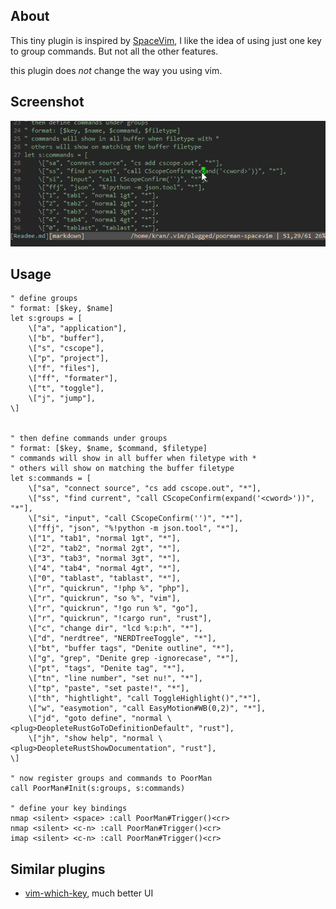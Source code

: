 
## About

This tiny plugin is inspired by [SpaceVim](https://spacevim.org/), I like the idea of using just one key to group commands. But not all the other features.

this plugin does *not* change the way you using vim.

## Screenshot

![poorman](https://raw.githubusercontent.com/kran/poorman-spacevim/master/poorman-vim.gif)

## Usage

```
" define groups
" format: [$key, $name]
let s:groups = [
    \["a", "application"],
    \["b", "buffer"],
    \["s", "cscope"],
    \["p", "project"],
    \["f", "files"],
    \["ff", "formater"],
    \["t", "toggle"],
    \["j", "jump"],
\]


" then define commands under groups
" format: [$key, $name, $command, $filetype]
" commands will show in all buffer when filetype with * 
" others will show on matching the buffer filetype
let s:commands = [
    \["sa", "connect source", "cs add cscope.out", "*"],
    \["ss", "find current", "call CScopeConfirm(expand('<cword>'))", "*"],
    \["si", "input", "call CScopeConfirm('')", "*"],
    \["ffj", "json", "%!python -m json.tool", "*"],
    \["1", "tab1", "normal 1gt", "*"],
    \["2", "tab2", "normal 2gt", "*"],
    \["3", "tab3", "normal 3gt", "*"],
    \["4", "tab4", "normal 4gt", "*"],
    \["0", "tablast", "tablast", "*"],
    \["r", "quickrun", "!php %", "php"],
    \["r", "quickrun", "so %", "vim"],
    \["r", "quickrun", "!go run %", "go"],
    \["r", "quickrun", "!cargo run", "rust"],
    \["c", "change dir", "lcd %:p:h", "*"],
    \["d", "nerdtree", "NERDTreeToggle", "*"],
    \["bt", "buffer tags", "Denite outline", "*"],
    \["g", "grep", "Denite grep -ignorecase", "*"],
    \["pt", "tags", "Denite tag", "*"],
    \["tn", "line number", "set nu!", "*"],
    \["tp", "paste", "set paste!", "*"],
    \["th", "hightlight", "call ToggleHighlight()","*"],
    \["w", "easymotion", "call EasyMotion#WB(0,2)", "*"],
    \["jd", "goto define", "normal \<plug>DeopleteRustGoToDefinitionDefault", "rust"],
    \["jh", "show help", "normal \<plug>DeopleteRustShowDocumentation", "rust"],
\]

" now register groups and commands to PoorMan
call PoorMan#Init(s:groups, s:commands)

" define your key bindings
nmap <silent> <space> :call PoorMan#Trigger()<cr>
nmap <silent> <c-n> :call PoorMan#Trigger()<cr>
imap <silent> <c-n> :call PoorMan#Trigger()<cr>

```

## Similar plugins 

- [vim-which-key](https://github.com/liuchengxu/vim-which-key), much better UI

